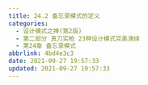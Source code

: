 ```yaml
---
title: 24.2 备忘录模式的定义
categories: 
  - 设计模式之禅(第2版)
  - 第二部分 真刀实枪 23种设计模式完美演绎
  - 第24章 备忘录模式
abbrlink: 4bd4e3c3
date: 2021-09-27 19:57:33
updated: 2021-09-27 19:57:33
---
```

